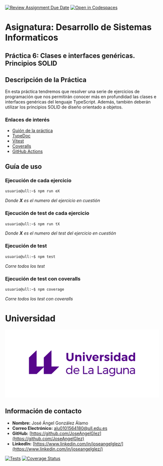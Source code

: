 [![Review Assignment Due Date](https://classroom.github.com/assets/deadline-readme-button-22041afd0340ce965d47ae6ef1cefeee28c7c493a6346c4f15d667ab976d596c.svg)](https://classroom.github.com/a/hGiCucuU)
[![Open in Codespaces](https://classroom.github.com/assets/launch-codespace-2972f46106e565e64193e422d61a12cf1da4916b45550586e14ef0a7c637dd04.svg)](https://classroom.github.com/open-in-codespaces?assignment_repo_id=18600540)

# **Asignatura: Desarrollo de Sistemas Informaticos**

## **Práctica 6: Clases e interfaces genéricas. Principios SOLID**

## Descripción de la Práctica
En esta práctica tendremos que resolver una serie de ejercicios de programación que nos permitirán conocer más en profundidad las clases e interfaces genéricas del lenguaje TypeScript. Además, también deberán utilizar los principios SOLID de diseño orientado a objetos.

### Enlaces de interés
- [Guión de la práctica](https://ull-esit-inf-dsi-2425.github.io/prct06-generics-solid/)
- [TypeDoc](https://typedoc.org/)
- [Vitest](https://vitest.dev/)
- [Coveralls](https://coveralls.io/)
- [GitHub Actions](https://github.com/features/actions)

## Guía de uso

### Ejecución de cada ejercicio
```bash
usuario@ull:~$ npm run eX
```
_Donde **X** es el numero del ejercicio en cuestión_ 

### Ejecución de test de cada ejercicio
```bash
usuario@ull:~$ npm run tX
```
_Donde **X** es el numero del test del ejercicio en cuestión_ 

### Ejecución de test
```bash
usuario@ull:~$ npm test
```
_Corre todos los test_ 

### Ejecución de test con coveralls
```bash
usuario@ull:~$ npm coverage
```
_Corre todos los test con coveralls_ 

# Universidad

![Logo ULL](img/marca-universidad-de-la-laguna-original.png)

## Información de contacto

- **Nombre:** José Ángel González Álamo
- **Correo Electrónico:** alu0101564180@ull.edu.es
- **GitHub:** [https://github.com/JoseAngelGlez](https://github.com/JoseAngelGlez)
- **LinkedIn:** [https://www.linkedin.com/in/joseangelglez/](https://www.linkedin.com/in/joseangelglez/)

[![Tests](https://github.com/ULL-ESIT-INF-DSI-2425/prct06-generics-solid-JoseAngelGlz/actions/workflows/ci.yml/badge.svg)](https://github.com/ULL-ESIT-INF-DSI-2425/prct06-generics-solid-JoseAngelGlz/actions/workflows/ci.yml)
[![Coverage Status](https://coveralls.io/repos/github/ULL-ESIT-INF-DSI-2425/prct06-generics-solid-JoseAngelGlz/badge.svg?branch=main)](https://coveralls.io/github/ULL-ESIT-INF-DSI-2425/prct06-generics-solid-JoseAngelGlz?branch=main)